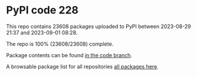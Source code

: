 # PyPI code 228

This repo contains 23608 packages uploaded to PyPI between 
2023-08-29 21:37 and 2023-09-01 08:28.

The repo is 100% (23608/23608) complete.

Package contents can be found [in the code branch](https://github.com/pypi-data/pypi-mirror-228/tree/code/packages).

A browsable package list for all repositories [all packages here](https://pypi-data.github.io/website/repositories/pypi-mirror-228).


